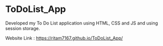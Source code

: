 # ToDoList_App
Developed my To Do List application using HTML, CSS and JS and using session storage.

Website Link : https://ritam7167.github.io/ToDoList_App/
